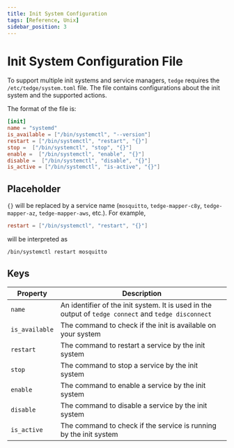 ```yaml
---
title: Init System Configuration
tags: [Reference, Unix]
sidebar_position: 3
---
```


# Init System Configuration File

To support multiple init systems and service managers, `tedge` requires the `/etc/tedge/system.toml` file.
The file contains configurations about the init system and the supported actions.

The format of the file is:

```toml title="file: /etc/tedge/system.toml"
[init]
name = "systemd"
is_available = ["/bin/systemctl", "--version"]
restart = ["/bin/systemctl", "restart", "{}"]
stop =  ["/bin/systemctl", "stop", "{}"]
enable =  ["/bin/systemctl", "enable", "{}"]
disable =  ["/bin/systemctl", "disable", "{}"]
is_active = ["/bin/systemctl", "is-active", "{}"]
```

## Placeholder

`{}` will be replaced by a service name (`mosquitto`, `tedge-mapper-c8y`, `tedge-mapper-az`, `tedge-mapper-aws`, etc.).
For example,

```toml
restart = ["/bin/systemctl", "restart", "{}"]
```

will be interpreted as

```sh
/bin/systemctl restart mosquitto
```

## Keys

|Property|Description|
|--------|-----------|
|`name`|An identifier of the init system. It is used in the output of `tedge connect` and `tedge disconnect`|
|`is_available`|The command to check if the init is available on your system|
|`restart`|The command to restart a service by the init system|
|`stop`|The command to stop a service by the init system|
|`enable`|The command to enable a service by the init system|
|`disable`|The command to disable a service by the init system|
|`is_active`|The command to check if the service is running by the init system|
